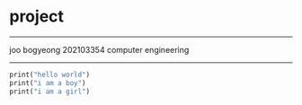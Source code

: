 # project


---
joo bogyeong 202103354 computer engineering
***

```def function(): 
print("hello world")
print("i am a boy")
print("i am a girl")
